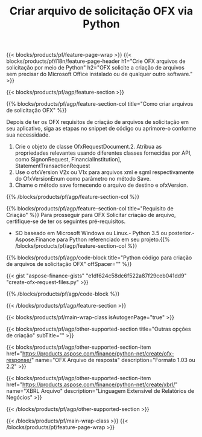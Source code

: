 ﻿---
title: Criar arquivo de solicitação OFX via Python
description: Código de amostra para a criação do arquivo de solicitação OFX. Use o código de exemplo API para geração de arquivos de solicitação em lote OFX em aplicativos baseados em Python. 
url: /pt/python-net/create/ofx-request/
family: finance
platformtag: python
feature: create
informat: OFX Request
outformat: 
otherformats: OFX Response
---
{{< blocks/products/pf/feature-page-wrap >}}
{{< blocks/products/pf/i18n/feature-page-header h1="Crie OFX arquivos de solicitação por meio de Python" h2="OFX solicite a criação de arquivos sem precisar do Microsoft Office instalado ou de qualquer outro software." >}}

{{< blocks/products/pf/agp/feature-section >}}

{{% blocks/products/pf/agp/feature-section-col title="Como criar arquivos de solicitação OFX" %}}

Depois de ter os OFX requisitos de criação de arquivos de solicitação em seu aplicativo, siga as etapas no snippet de código ou aprimore-o conforme sua necessidade.

1. Crie o objeto de classe OfxRequestDocument.2. Atribua as propriedades relevantes usando diferentes classes fornecidas por API, como SignonRequest, FinancialInstitution], StatementTransactionRequest
3. Use o ofxVersion V2x ou V1x para arquivos xml e sgml respectivamente do OfxVersionEnum como parâmetro no método Save.
4. Chame o método save fornecendo o arquivo de destino e ofxVersion.

{{% /blocks/products/pf/agp/feature-section-col %}}

{{% blocks/products/pf/agp/feature-section-col title="Requisito de Criação" %}}
Para prosseguir para OFX Solicitar criação de arquivo, certifique-se de ter os seguintes pré-requisitos. 
- SO baseado em Microsoft Windows ou Linux.- Python 3.5 ou posterior.- Aspose.Finance para Python referenciado em seu projeto.{{% /blocks/products/pf/agp/feature-section-col %}}

{{% blocks/products/pf/agp/code-block title="Python código para criação de arquivos de solicitação OFX" offSpacer="" %}}

{{< gist "aspose-finance-gists" "e1df624c58dc6f522a87f29ceb041dd9" "create-ofx-request-files.py" >}}

{{% /blocks/products/pf/agp/code-block %}}

{{< /blocks/products/pf/agp/feature-section >}}

{{< blocks/products/pf/main-wrap-class isAutogenPage="true" >}}

{{< blocks/products/pf/agp/other-supported-section title="Outras opções de criação" subTitle="" >}}

{{< blocks/products/pf/agp/other-supported-section-item href="https://products.aspose.com/finance/python-net/create/ofx-response/" name="OFX Arquivo de resposta" description="Formato 1.03 ou 2.2" >}}

{{< blocks/products/pf/agp/other-supported-section-item href="https://products.aspose.com/finance/python-net/create/xbrl/" name="XBRL Arquivo" description="Linguagem Extensível de Relatórios de Negócios" >}}


{{< /blocks/products/pf/agp/other-supported-section >}}

{{< /blocks/products/pf/main-wrap-class >}}
{{< /blocks/products/pf/feature-page-wrap >}}